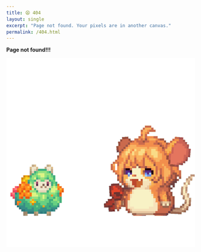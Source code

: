 ```yaml
---
title: 😫 404
layout: single
excerpt: "Page not found. Your pixels are in another canvas."
permalink: /404.html
---
```


**Page not found!!!**

![커여운_땃지_404](/assets/404.gif)
